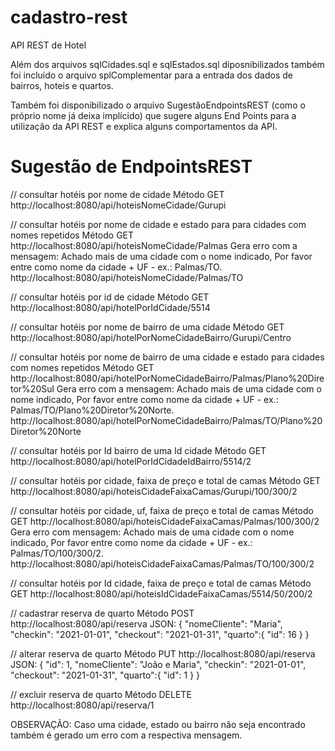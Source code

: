 # cadastro-rest
API REST de Hotel

Além dos arquivos sqlCidades.sql e sqlEstados.sql diposnibilizados também foi incluído o arquivo splComplementar para a entrada dos dados de bairros, hoteis e quartos.

Também foi disponibilizado o arquivo SugestãoEndpointsREST (como o próprio nome já deixa implícido) que sugere alguns End Points para a utilização da API REST e explica alguns comportamentos da API.

# Sugestão de EndpointsREST

//    consultar hotéis por nome de cidade
Método GET
http://localhost:8080/api/hoteisNomeCidade/Gurupi

//    consultar hotéis por nome de cidade e estado para para cidades com nomes repetidos
Método GET
http://localhost:8080/api/hoteisNomeCidade/Palmas
Gera erro com a mensagem: Achado mais de uma cidade com o nome indicado, Por favor entre como nome da cidade + UF - ex.: Palmas/TO.
http://localhost:8080/api/hoteisNomeCidade/Palmas/TO

//    consultar hotéis por id de cidade
Método GET
http://localhost:8080/api/hotelPorIdCidade/5514

//    consultar hotéis por nome de bairro de uma cidade
Método GET
http://localhost:8080/api/hotelPorNomeCidadeBairro/Gurupi/Centro

//    consultar hotéis por nome de bairro de uma cidade e estado para cidades com nomes repetidos
Método GET
http://localhost:8080/api/hotelPorNomeCidadeBairro/Palmas/Plano%20Diretor%20Sul
Gera erro com a mensagem: Achado mais de uma cidade com o nome indicado, Por favor entre como nome da cidade + UF - ex.: Palmas/TO/Plano%20Diretor%20Norte.
http://localhost:8080/api/hotelPorNomeCidadeBairro/Palmas/TO/Plano%20Diretor%20Norte

//    consultar hotéis por Id bairro de uma Id cidade
Método GET
http://localhost:8080/api/hotelPorIdCidadeIdBairro/5514/2

//    consultar hotéis por cidade, faixa de preço e total de camas
Método GET
http://localhost:8080/api/hoteisCidadeFaixaCamas/Gurupi/100/300/2

//    consultar hotéis por cidade, uf, faixa de preço e total de camas
Método GET
http://localhost:8080/api/hoteisCidadeFaixaCamas/Palmas/100/300/2
Gera erro com mensagem: Achado mais de uma cidade com o nome indicado, Por favor entre como nome da cidade + UF - ex.: Palmas/TO/100/300/2.
http://localhost:8080/api/hoteisCidadeFaixaCamas/Palmas/TO/100/300/2

//    consultar hotéis por Id cidade, faixa de preço e total de camas
Método GET
http://localhost:8080/api/hoteisIdCidadeFaixaCamas/5514/50/200/2

//    cadastrar reserva de quarto
Método POST
http://localhost:8080/api/reserva
JSON:
{
"nomeCliente": "Maria",
"checkin": "2021-01-01",
"checkout": "2021-01-31",
"quarto":{
  "id": 16
  }
}

//    alterar reserva de quarto
Método PUT
http://localhost:8080/api/reserva
JSON:
{
"id": 1,
"nomeCliente": "João e Maria",
"checkin": "2021-01-01",
"checkout": "2021-01-31",
"quarto":{
  "id": 1
  }
}

//    excluir reserva de quarto
Método DELETE 
http://localhost:8080/api/reserva/1

OBSERVAÇÃO: Caso uma cidade, estado ou bairro não seja encontrado também é gerado um erro com a respectiva mensagem.
